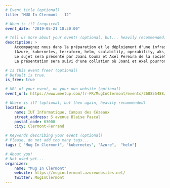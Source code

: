 ```yaml
---
# Event title (optional)
title: "MUG In Clermont - 12"

# When is it? (required)
event_date: "2019-05-21 18:30:00"

# Tell us more about your event! (optional, but... heavily recommended)
description: >
    Accompagnez nous dans la préparation et le déploiement d'une infrastructure multi environnements grâce à Azure et Kubernetes.
    (Azure, kubernetes, terraform, helm, scalability, operability, aks, infraAsCode)
    Le sujet sera présenté par Joani Couma et Axel Pereira de la société CGI.
    La présentation sera suivi d'une collation où Joani et Axel pourront répondre à toutes vos questions.

# Is this event free? (optional)
# Default is true.
is_free: true

# URL of your event, on your own website (optional)
event_url: https://www.meetup.com/fr-FR/MugInClermont/events/260855488/

# Where is it? (optional, but then again, heavily recommended)
location:
    name: IUT Informatique, Campus des Cézeaux
    street_address: 5 avenue Blaise Pascal 
    postal_code: 63000
    city: Clermont-Ferrand

# Keywords describing your event (optional)
# Please, do not add too many tags...
tags: [ "Mug In Clermont", "kubernetes", "Azure",  "helm"]

# About you!
# Not used yet...
organizer:
    name: "Mug In Clermont"
    website: https://muginclermont.azurewebsites.net/
    twitter: MugInClermont
---
```

